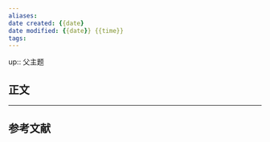```yaml
---
aliases: 
date created: {{date}
date modified: {{date}} {{time}}
tags: 
---
```

up:: 父主题  

## 正文

---

## 参考文献
